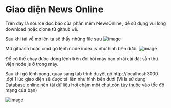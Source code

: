 # Giao diện News Online

Trên đây là source đọc báo của phần mềm NewsOnline, để sử dụng vui lòng download hoặc clone từ github về.

Sau khi tải về mở lên ta sẽ thấy những file sau
![image](https://user-images.githubusercontent.com/38287573/57872585-338daa00-7836-11e9-9671-6dd0099fb758.png)

Mở gitbash hoặc cmd gõ lệnh node index.js như hình bên dưới:
![image](https://user-images.githubusercontent.com/38287573/57872748-9121f680-7836-11e9-851b-0944a8956068.png)

Để có thể chạy được dòng lệnh trên đòi hỏi máy bạn phải cài đặt sẵn thư viện node js ở trong máy.

Sau khi gõ lệnh xong, quay sang tab trình duyệt gõ http://localhost:3000 ,đợi 1 lúc giao diện sẽ được tải lên như hình bên dưới (Vì là sử dụng
Database online nên tải dữ liệu hơi chậm một chút,còn tùy thuộc vào tốc độ mạng của bạn)

![image](https://user-images.githubusercontent.com/38287573/57874590-20c9a400-783b-11e9-9649-4636c5bb03a0.png)
